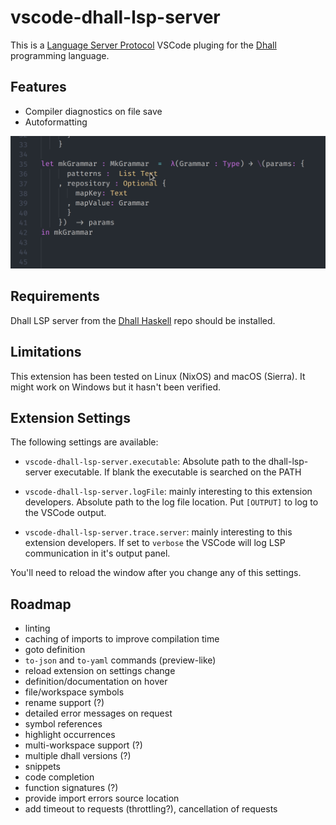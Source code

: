 # vscode-dhall-lsp-server 

This is a [Language Server Protocol](https://microsoft.github.io/language-server-protocol/) VSCode pluging for the [Dhall](https://dhall-lang.org) programming language.


## Features

* Compiler diagnostics on file save
* Autoformatting

![Screenshot Highlighting](/images/dhall-diagnostics.gif?raw=true)

## Requirements

Dhall LSP server from the [Dhall Haskell](https://github.com/dhall-lang/dhall-haskell) repo should be installed.

## Limitations
This extension has been tested on Linux (NixOS) and macOS (Sierra).
It might work on Windows but it hasn't been verified.


## Extension Settings

The following settings are available:

* `vscode-dhall-lsp-server.executable`: Absolute path to the dhall-lsp-server executable. If blank the executable is searched on the PATH
* `vscode-dhall-lsp-server.logFile`: mainly interesting to this extension developers.            Absolute path to the log file location. Put `[OUTPUT]` to log to          the VSCode output.

* `vscode-dhall-lsp-server.trace.server`: mainly interesting to this extension developers. If set to `verbose` the VSCode will log LSP communication in it's output panel.

You'll need to reload the window after you change any of this settings.

## Roadmap

* linting
* caching of imports to improve compilation time
* goto definition
* `to-json` and `to-yaml` commands (preview-like)
* reload extension on settings change
* definition/documentation on hover
* file/workspace symbols
* rename support (?)
* detailed error messages on request
* symbol references
* highlight occurrences
* multi-workspace support (?)
* multiple dhall versions (?)
* snippets
* code completion
* function signatures (?)
* provide import errors source location
* add timeout to requests (throttling?), cancellation of requests

